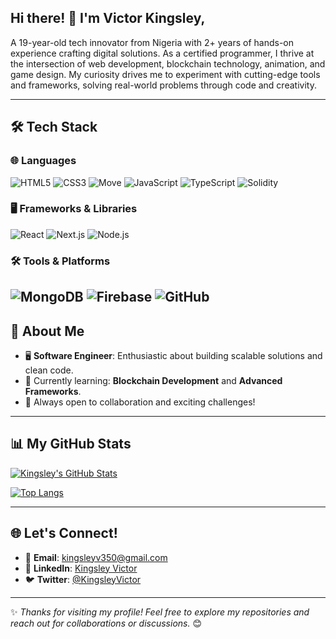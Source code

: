 ## Hi there! 👋 I'm Victor Kingsley,
A 19-year-old tech innovator from Nigeria with 2+ years of hands-on experience crafting digital solutions. As a certified programmer,
I thrive at the intersection of web development, blockchain technology, animation, and game design. My curiosity drives me to experiment with cutting-edge tools and frameworks, solving real-world problems through code and creativity.

---

## 🛠️ Tech Stack

### 🌐 Languages
![HTML5](https://img.shields.io/badge/HTML5-E34F26?style=for-the-badge&logo=html5&logoColor=white)
![CSS3](https://img.shields.io/badge/CSS3-1572B6?style=for-the-badge&logo=css3&logoColor=white)
![Move](https://img.shields.io/badge/Move-4A90E2?style=for-the-badge&logo=move&logoColor=white)
![JavaScript](https://img.shields.io/badge/JavaScript-F7DF1E?style=for-the-badge&logo=javascript&logoColor=black)
![TypeScript](https://img.shields.io/badge/TypeScript-3178C6?style=for-the-badge&logo=typescript&logoColor=white)
![Solidity](https://img.shields.io/badge/Solidity-363636?style=for-the-badge&logo=solidity&logoColor=white)

### 🖥️ Frameworks & Libraries
![React](https://img.shields.io/badge/React-20232A?style=for-the-badge&logo=react&logoColor=61DAFB)
![Next.js](https://img.shields.io/badge/Next.js-000000?style=for-the-badge&logo=next.js&logoColor=white)
![Node.js](https://img.shields.io/badge/Node.js-43853D?style=for-the-badge&logo=node.js&logoColor=white)

### 🛠️ Tools & Platforms
![MongoDB](https://img.shields.io/badge/MongoDB-47A248?style=for-the-badge&logo=mongodb&logoColor=white)
![Firebase](https://img.shields.io/badge/Firebase-FFCA28?style=for-the-badge&logo=firebase&logoColor=black)
![GitHub](https://img.shields.io/badge/GitHub-181717?style=for-the-badge&logo=github&logoColor=white)
---

## 🌟 About Me
- 🖥️ **Software Engineer**: Enthusiastic about building scalable solutions and clean code.
- 🌱 Currently learning: **Blockchain Development** and **Advanced Frameworks**.
- 🎯 Always open to collaboration and exciting challenges!

---

## 📊 My GitHub Stats
[![Kingsley's GitHub Stats](https://github-readme-stats.vercel.app/api?username=kingsleyvictor&show_icons=true&theme=radical)](https://github.com/kingsleyvictor)

[![Top Langs](https://github-readme-stats.vercel.app/api/top-langs/?username=kingsleyvictor&layout=compact&theme=radical)](https://github.com/kingsleyvictor)

---

## 🌐 Let's Connect!
- 📧 **Email**: kingsleyv350@gmail.com
- 💼 **LinkedIn**: [Kingsley Victor](https://linkedin.com/in/kingsleyvictor)
- 🐦 **Twitter**: [@KingsleyVictor](https://twitter.com/Victor_can_code)

---

✨ _Thanks for visiting my profile! Feel free to explore my repositories and reach out for collaborations or discussions._ 😊
<!---
kingsleyvictor/kingsleyvictor is a ✨ special ✨ repository because its `README.md` (this file) appears on your GitHub profile.
You can click the Preview link to take a look at your changes.
--->
